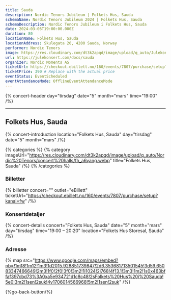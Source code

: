```yaml
---
title: Sauda
description: Nordic Tenors Jubileum | Folkets Hus, Sauda
schemaName: Nordic Tenors Jubileum 2024 | Folkets Hus, Sauda
schemaDescription: Nordic Tenors Jubileum i Folkets Hus, Sauda
date: 2024-03-05T19:00:00.000Z
duration: 80
locationName: Folkets Hus, Sauda
locationAddress: Skulegata 20, 4200 Sauda, Norway
performer: Nordic Tenors
image: https://res.cloudinary.com/dt3k2apqd/image/upload/q_auto/Julekonsert/schema_-_stavanger_konserthus_bpphya.webp
url: https://julekonsert.com/docs/sauda
organizer: Nordic Moments AS
ticketUrl: https://checkout.ebillett.no/160/events/7807/purchase/setup?kanal=fw
ticketPrice: 390 # Replace with the actual price
eventStatus: EventScheduled
eventAttendanceMode: OfflineEventAttendanceMode
---
```


{% concert-header day="tirsdag" date="5" month="mars" time="19:00" /%}

---

## Folkets Hus, Sauda

{% concert-introduction location="Folkets Hus, Sauda" day="tirsdag" date="5" month="mars" /%}

{% categories %}
{% category imageUrl="https://res.cloudinary.com/dt3k2apqd/image/upload/q_auto/Nordic%20Tenors/concert%20halls/fh_a6yang.webp" title="Folkets Hus, Sauda" /%}
{% /categories %}

### Billetter

{% billetter concert="" outlet="eBillett" ticketUrl="https://checkout.ebillett.no/160/events/7807/purchase/setup?kanal=fw" /%}

### Konsertdetaljer

{% concert-details concert="Folkets Hus, Sauda" date="5" month="mars" day="tirsdag" time="19:00 – 20:20" location="Folkets Hus Storesal, Sauda" /%}

### Adresse

{% map src="https://www.google.com/maps/embed?pb=!1m18!1m12!1m3!1d2015.928851739847!2d6.353681713501545!3d59.65083347466649!2m3!1f0!2f0!3f0!3m2!1i1024!2i768!4f13.1!3m3!1m2!1s0x463bffaf397cbd73%3A0xa5e934721d1c8c48!2sFolkets%20Hus%20i%20Sauda!5e0!3m2!1sen!2suk!4v1706014566968!5m2!1sen!2suk" /%}

{%go-back-button/%}
